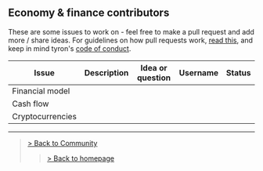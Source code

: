 ## Economy & finance contributors
These are some issues to work on - feel free to make a pull request and add more / share ideas. For guidelines on how pull requests work, [read this](https://github.com/tyronNetwork/tyron/blob/master/CONTRIBUTING.md), and keep in mind tyron's [code of conduct](https://github.com/tyronNetwork/tyron/blob/master/CODE_OF_CONDUCT.md).

| Issue | Description | Idea or question | Username | Status |
|---|---|---|---|---|
| Financial model | 
| Cash flow |
| Cryptocurrencies |

---

> <a href="/community"> > Back to Community </a>
>> <a href="/"> > Back to homepage </a>
